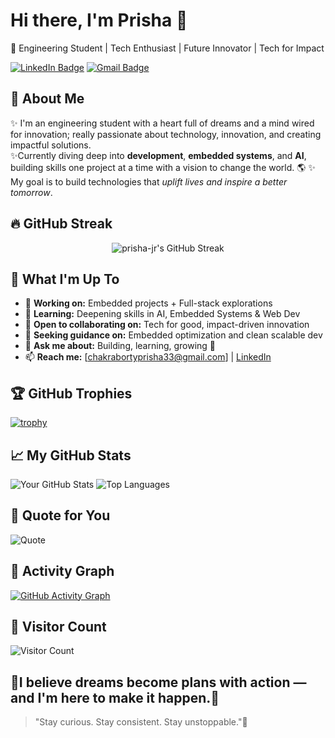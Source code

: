 # Hi there, I'm Prisha 👋
🚀 Engineering Student | Tech Enthusiast | Future Innovator | Tech for Impact

[![LinkedIn Badge](https://img.shields.io/badge/Connect-LinkedIn-blue?style=flat&logo=linkedin&logoColor=white)](https://www.linkedin.com/in/your-linkedin-url/)
[![Gmail Badge](https://img.shields.io/badge/Email-Gmail-red?style=flat&logo=gmail&logoColor=white)](mailto:your-email@example.com)

## 🌸 About Me
✨ I'm an engineering student with a heart full of dreams and a mind wired for innovation; really passionate about technology, innovation, and creating impactful solutions.  
✨Currently diving deep into **development**, **embedded systems**, and **AI**, building skills one project at a time with a vision to change the world. 🌎
✨ My goal is to build technologies that *uplift lives and inspire a better tomorrow*.

## 🔥 GitHub Streak

<p align="center">
  <img src="https://github-readme-streak-stats.herokuapp.com/?user=prisha-jr&theme=gruvbox&hide_border=true" alt="prisha-jr's GitHub Streak" />
</p>

## 🌱 What I'm Up To
- 🔭 **Working on:** Embedded projects + Full-stack explorations
- 🌱 **Learning:** Deepening skills in AI, Embedded Systems & Web Dev
- 👯 **Open to collaborating on:** Tech for good, impact-driven innovation
- 🤔 **Seeking guidance on:** Embedded optimization and clean scalable dev
- 💬 **Ask me about:** Building, learning, growing 🚀
- 📫 **Reach me:** [chakrabortyprisha33@gmail.com] | [LinkedIn](https://www.linkedin.com/in/prisha-chakraborty/)

## 🏆 GitHub Trophies
[![trophy](https://github-profile-trophy.vercel.app/?username=prisha-jr&theme=gruvbox&margin-w=15)](https://github.com/ryo-ma/github-profile-trophy)

## 📈 My GitHub Stats
![Your GitHub Stats](https://github-readme-stats.vercel.app/api?username=prisha-jr&show_icons=true&theme=gruvbox&hide_border=true&hide_title=true)
![Top Languages](https://github-readme-stats.vercel.app/api/top-langs/?username=prisha-jr&layout=compact&theme=gruvbox&hide_border=true)

## 🧠 Quote for You
![Quote](https://quotes-github-readme.vercel.app/api?type=horizontal&theme=gruvbox)

## 🌟 Activity Graph
[![GitHub Activity Graph](https://github-readme-activity-graph.cyclic.app/graph?username=prisha-jr&theme=gruvbox)](https://github.com/Ashutosh00710/github-readme-activity-graph)

## 👀 Visitor Count
![Visitor Count](https://komarev.com/ghpvc/?username=prisha-jr&color=orange&style=flat)

## 🌸I believe **dreams become plans with action** — and I'm here to make it happen.🌟

> "Stay curious. Stay consistent. Stay unstoppable."🚀
